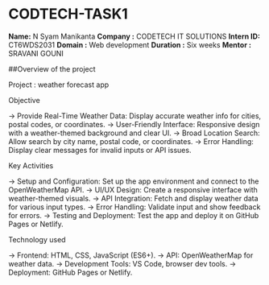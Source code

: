 # CODTECH-TASK1
**Name:** N Syam Manikanta
**Company :** CODETECH IT SOLUTIONS 
**Intern ID:** CT6WDS2031
**Domain :** Web development
**Duration :** Six weeks
**Mentor :** SRAVANI GOUNI

##Overview of the project 

Project : weather forecast app

Objective

-> Provide Real-Time Weather Data: Display accurate weather info for cities, postal codes, or coordinates.
-> User-Friendly Interface: Responsive design with a weather-themed background and clear UI.
-> Broad Location Search: Allow search by city name, postal code, or coordinates.
-> Error Handling: Display clear messages for invalid inputs or API issues.

Key Activities

-> Setup and Configuration: Set up the app environment and connect to the OpenWeatherMap API.
-> UI/UX Design: Create a responsive interface with weather-themed visuals.
-> API Integration: Fetch and display weather data for various input types.
-> Error Handling: Validate input and show feedback for errors.
-> Testing and Deployment: Test the app and deploy it on GitHub Pages or Netlify.

Technology used

-> Frontend: HTML, CSS, JavaScript (ES6+).
-> API: OpenWeatherMap for weather data.
-> Development Tools: VS Code, browser dev tools.
-> Deployment: GitHub Pages or Netlify.
